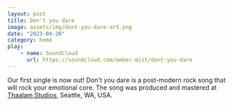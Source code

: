 ```yaml
---
layout: post
title: Don't you dare
image: assets/img/dont-you-dare-art.png
date: "2023-04-20"
category: home
play:
    - name: SoundCloud
      url: https://soundcloud.com/ember-mist/dont-you-dare
---
```

Our first single is now out!
Don't you dare is a post-modern rock song that will rock your emotional core.
The song was produced and mastered at <a href="https://thaalamstudios.net/">Thaalam Studios</a>, Seattle, WA, USA.

